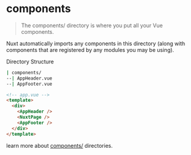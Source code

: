 # components
> The components/ directory is where you put all your Vue components.

Nuxt automatically imports any components in this directory (along with components that are registered by any modules you may be using).

Directory Structure
``` sh
| components/
--| AppHeader.vue
--| AppFooter.vue
```

``` html
<!-- app.vue -->
<template>
  <div>
    <AppHeader />
    <NuxtPage />
    <AppFooter />
  </div>
</template>
```

learn more about [components/](https://nuxt.com/docs/guide/directory-structure/components) directories.
